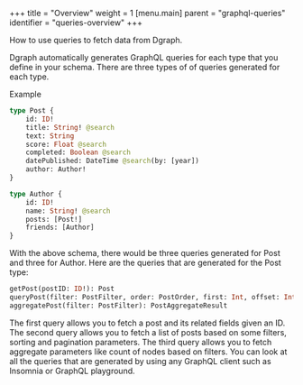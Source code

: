 +++
title = "Overview"
weight = 1
[menu.main]
    parent = "graphql-queries"
    identifier = "queries-overview"
+++

How to use queries to fetch data from Dgraph.

Dgraph automatically generates GraphQL queries for each type that you define in
your schema. There are three types of of queries generated for each type.

Example

```graphql
type Post {
    id: ID!
    title: String! @search
    text: String
    score: Float @search
    completed: Boolean @search
    datePublished: DateTime @search(by: [year])
    author: Author!
}

type Author {
    id: ID!
    name: String! @search
    posts: [Post!]
    friends: [Author]
}
```

With the above schema, there would be three queries generated for Post and three
for Author. Here are the queries that are generated for the Post type:

```graphql
getPost(postID: ID!): Post
queryPost(filter: PostFilter, order: PostOrder, first: Int, offset: Int): [Post]
aggregatePost(filter: PostFilter): PostAggregateResult
```

The first query allows you to fetch a post and its related fields given an ID.
The second query allows you to fetch a list of posts based on some filters, sorting and
pagination parameters. The third query allows you to fetch aggregate parameters
like count of nodes based on filters.
You can look at all the queries that are generated by using any
GraphQL client such as Insomnia or GraphQL playground.

